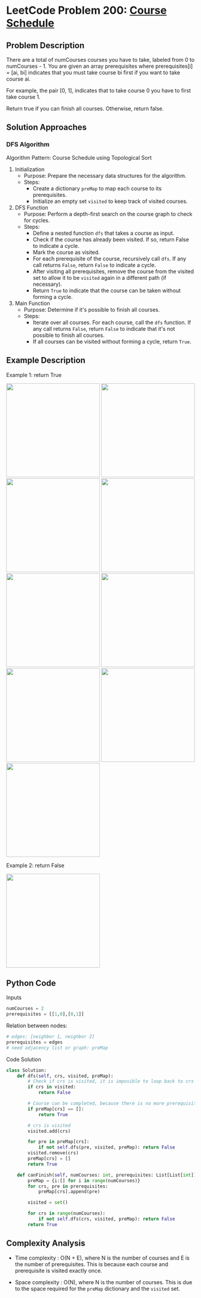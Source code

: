# LeetCode Problem 200: [Course Schedule](https://leetcode.com/problems/course-schedule/description/)
## Problem Description
There are a total of numCourses courses you have to take, labeled from 0 to numCourses - 1. You are given an array prerequisites where prerequisites[i] = [ai, bi] indicates that you must take course bi first if you want to take course ai.

For example, the pair [0, 1], indicates that to take course 0 you have to first take course 1.

Return true if you can finish all courses. Otherwise, return false.
## Solution Approaches
### DFS Algorithm
Algorithm Pattern: Course Schedule using Topological Sort

1. Initialization
    - Purpose: Prepare the necessary data structures for the algorithm.
    - Steps:
        - Create a dictionary ```preMap``` to map each course to its prerequisites.
        - Initialize an empty set ```visited``` to keep track of visited courses.
2. DFS Function
    - Purpose: Perform a depth-first search on the course graph to check for cycles.
    - Steps:
        - Define a nested function ```dfs``` that takes a course as input.
        - Check if the course has already been visited. If so, return False to indicate a cycle.
        - Mark the course as visited.
        - For each prerequisite of the course, recursively call ```dfs```. If any call returns ```False```, return ```False``` to indicate a cycle.
        - After visiting all prerequisites, remove the course from the visited set to allow it to be ```visited``` again in a different path (if necessary).
        - Return ```True``` to indicate that the course can be taken without forming a cycle.
3. Main Function
    - Purpose: Determine if it's possible to finish all courses.
    - Steps:
        - Iterate over all courses. For each course, call the ```dfs``` function. If any call returns ```False```, return ```False``` to indicate that it's not possible to finish all courses.
        - If all courses can be visited without forming a cycle, return ```True```.
## Example Description
Example 1: return True

<img src= "https://github.com/MaryamZahiri/LC-Algorithms/assets/52676399/70da48d6-3ada-472f-9024-4f3f6b069af7" width=250>
<img src= "https://github.com/MaryamZahiri/LC-Algorithms/assets/52676399/c3cf2734-b6ec-40d0-b988-aea04786027b" width=250>
<img src= "https://github.com/MaryamZahiri/LC-Algorithms/assets/52676399/391fa8c6-eaf7-4de3-a17a-a3d02f97a51e" width=250>
<img src= "https://github.com/MaryamZahiri/LC-Algorithms/assets/52676399/18e591db-fc2d-47be-ac34-264034b3ae63" width=250>
<img src= "https://github.com/MaryamZahiri/LC-Algorithms/assets/52676399/9d100a26-e133-47e0-b207-e166b01f36f0" width=250>
<img src= "https://github.com/MaryamZahiri/LC-Algorithms/assets/52676399/de4e3931-d4fa-46f4-81f1-7192dd89cd5e" width=250>
<img src= "https://github.com/MaryamZahiri/LC-Algorithms/assets/52676399/2b01e109-414b-4c16-8c8a-57d35d17d7ce" width=250>
<img src= "https://github.com/MaryamZahiri/LC-Algorithms/assets/52676399/22eee32c-cf88-44ed-8547-c27bc079aff6" width=250>
<img src= "https://github.com/MaryamZahiri/LC-Algorithms/assets/52676399/042be06e-d3c0-455a-b106-72fd2482c16f" width=250><br />

Example 2: return False

<img src= "https://github.com/MaryamZahiri/LC-Algorithms/assets/52676399/e5e43424-373d-456c-bd14-b392eb50a36c" width=250><br />

## Python Code
Inputs
```python
numCourses = 2
prerequisites = [[1,0],[0,1]]
```
Relation between nodes:
```python
# edges: [neighbor 1, neighbor 2]
prerequisites = edges
# need adjacency list or graph: preMap
```
Code Solution
```python
class Solution:
    def dfs(self, crs, visited, preMap):
        # Check if crs is visited, it is imposible to loop back to crs and 2 crs
        if crs in visited:
            return False

        # Course can be completed, because there is no more prerequisites
        if preMap[crs] == []:
            return True

        # crs is visited
        visited.add(crs)

        for pre in preMap[crs]:
            if not self.dfs(pre, visited, preMap): return False
        visited.remove(crs)
        preMap[crs] = []
        return True

    def canFinish(self, numCourses: int, prerequisites: List[List[int]]) -> bool:
        preMap = {i:[] for i in range(numCourses)}
        for crs, pre in prerequisites:
            preMap[crs].append(pre)

        visited = set()

        for crs in range(numCourses):
            if not self.dfs(crs, visited, preMap): return False
        return True
```
## Complexity Analysis
- Time complexity : O(N + E), where N is the number of courses and E is the number of prerequisites. This is because each course and prerequisite is visited exactly once.

- Space complexity : O(N), where N is the number of courses. This is due to the space required for the ```preMap``` dictionary and the ```visited``` set.